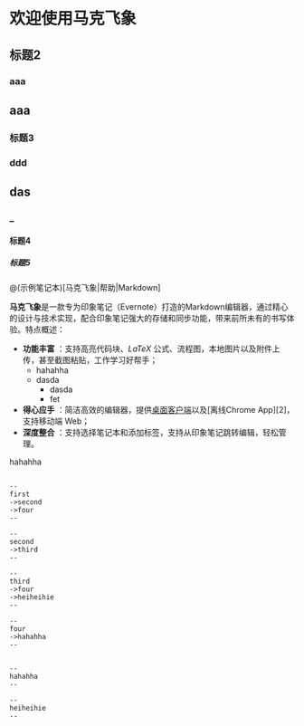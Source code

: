 
# 欢迎使用马克飞象

## 标题2

### aaa

## aaa

### 标题3

### ddd

## das

### _

#### 标题4

##### 标题5


@(示例笔记本)[马克飞象|帮助|Markdown]

**马克飞象**是一款专为印象笔记（Evernote）打造的Markdown编辑器，通过精心的设计与技术实现，配合印象笔记强大的存储和同步功能，带来前所未有的书写体验。特点概述：

- **功能丰富** ：支持高亮代码块、*LaTeX* 公式、流程图，本地图片以及附件上传，甚至截图粘贴，工作学习好帮手；
    - hahahha
    - dasda
        - dasda
        - fet
- **得心应手** ：简洁高效的编辑器，提供[桌面客户端](www.baidu.com)以及[离线Chrome App][2]，支持移动端 Web；
- **深度整合** ：支持选择笔记本和添加标签，支持从印象笔记跳转编辑，轻松管理。


hahahha

``` map

--
first
->second
->four
--

--
second
->third
--

--
third
->four
->heiheihie
--

--
four
->hahahha
--


--
hahahha
--

--
heiheihie
--


```

``` dada

```
